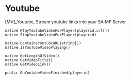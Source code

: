 Youtube
=======

[MV]_Youtube, Stream youtube links into your SA:MP Server

```PAWN
native PlayYoutubeVideoForPlayer(playerid,url[])
native StopYoutubeVideoForPlayer(playerid)

native ContainsYoutubeURL(string[])
native IsYouTubeVideoPlaying()

native GetLengthOfVideo()
native GetVideoTitle()
native GetVideoLink()

public OnYoutubeVideoFinished(playerid)
```
